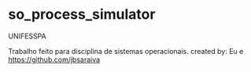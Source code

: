 # so_process_simulator
UNIFESSPA

Trabalho feito para disciplina de sistemas operacionais.
created by: Eu e https://github.com/jbsaraiva
